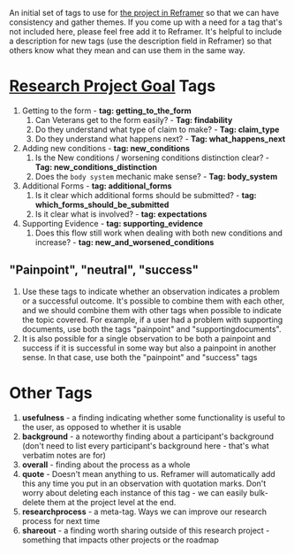 An initial set of tags to use for [the project in Reframer](https://www.optimalworkshop.com/a/adhoc/reframer/projects/3b36f8f4-429f-4e24-a59c-b40d73abbc25) so that we can have consistency and gather themes. If you come up with a need for a tag that's not included here, please feel free add it to Reframer. It's helpful to include a description for new tags (use the description field in Reframer) so that others know what they mean and can use them in the same way.

# [Research Project Goal](https://app.zenhub.com/workspace/o/department-of-veterans-affairs/vets.gov-team/issues/9201) Tags

1. Getting to the form - **tag: getting_to_the_form**
   1. Can Veterans get to the form easily? - **Tag: findability**
   2. Do they understand what type of claim to make? - **Tag: claim_type**
   3. Do they understand what happens next? - **Tag: what_happens_next**
2. Adding new conditions - **tag: new_conditions**
   1. Is the New conditions / worsening conditions distinction clear? - **Tag: new_conditions_distinction**
   2. Does the `body system` mechanic make sense? - **Tag: body_system**
3. Additional Forms - **tag: additional_forms**
   1. Is it clear which additional forms should be submitted? - **tag: which_forms_should_be_submitted**
   2. Is it clear what is involved? - **tag: expectations**
4. Supporting Evidence - **tag: supporting_evidence**
   1. Does this flow still work when dealing with both new conditions and increase? - **tag: new_and_worsened_conditions**

## "Painpoint", "neutral", "success"

1. Use these tags to indicate whether an observation indicates a problem or a successful outcome. It's possible to combine them with each other, and we should combine them with other tags when possible to indicate the topic covered. For example, if a user had a problem with supporting documents, use both the tags "painpoint" and "supportingdocuments". 
2. It is also possible for a single observation to be both a painpoint and success if it is successful in some way but also a painpoint in another sense. In that case, use both the "painpoint" and "success" tags



# Other Tags

1. **usefulness** - a finding indicating whether some functionality is useful to the user, as opposed to whether it is usable
2. **background** - a noteworthy finding about a participant's background (don't need to list every participant's background here - that's what verbatim notes are for)
3. **overall** - finding about the process as a whole
4. **quote** - Doesn't mean anything to us. Reframer will automatically add this any time you put in an observation with quotation marks. Don't worry about deleting each instance of this tag - we can easily bulk-delete them at the project level at the end.
5. **researchprocess** - a meta-tag. Ways we can improve our research process for next time
6. **shareout** - a finding worth sharing outside of this research project - something that impacts other projects or the roadmap

